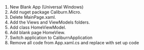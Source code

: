 
1. New Blank App (Universal Windows)
2. Add nuget package Caliburn.Micro.
3. Delete MainPage.xaml.
4. Add the Views and ViewModels folders.
5. Add class HomeViewModel.
6. Add blank page HomeView.
7. Switch application to CaliburnApplication
8. Remove all code from App.xaml.cs and replace with set up code